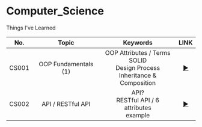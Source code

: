 # Computer_Science
Things I've Learned

<div align="center", class="CS">
  
| No. | Topic | Keywords | LINK | 
| :--------: | :-----------: | :-----------: | :-----------: |
| CS001 | OOP Fundamentals (1)| OOP Attributes / Terms <br> SOLID <br> Design Process <br> Inheritance & Composition  | [▶️](https://sh-avid-learner.tistory.com/387) |
| CS002 | API / RESTful API | API? <br> RESTful API / 6 attributes <br> example | [▶️](https://sh-avid-learner.tistory.com/388) |


</div>
